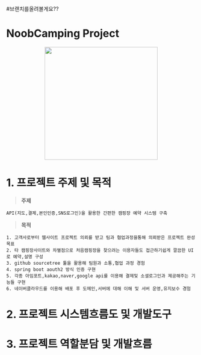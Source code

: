 #브랜치를올려볼게요??

# **NoobCamping Project**


<p align="center"><img src="https://user-images.githubusercontent.com/121149157/211247956-9b2f9436-1772-466e-84c8-8b006e4c52ac.png" width="300" height="300"/></p>

# **1. 프로젝트 주제 및 목적**
> **주제** 

    API(지도,결제,본인인증,SNS로그인)을 활용한 간편한 캠핑장 예약 시스템 구축

> **목적**

    1. 고객사로부터 웹사이트 프로젝트 의뢰를 받고 팀과 협업과정을통해 의뢰받은 프로젝트 완성목표
    2. 타 캠핑장사이트와 차별점으로 처음캠핑장을 찾으려는 이용자들도 접근하기쉽게 깔끔한 UI로 예약,설명 구성
    3. github sourcetree 툴을 활용해 팀원과 소통,협업 과정 경험
    4. spring boot aouth2 방식 인증 구현
    5. 각종 아임포트,kakao,naver,google api를 이용해 결제및 소셜로그인과 제공해주는 기능들 구현
    6. 네이버클라우드를 이용해 배포 후 도메인,서버에 대해 이해 및 서버 운영,유지보수 경험
    
# 2. 프로젝트 시스템흐름도 및 개발도구



# 3. 프로젝트 역할분담 및 개발흐름

